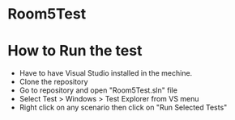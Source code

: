 # Room5Test
# How to Run the test
- Have to have Visual Studio installed in the mechine.
- Clone the repository 
- Go to repository and open "Room5Test.sln" file
- Select Test > Windows > Test Explorer from VS menu
- Right click on any scenario then click on "Run Selected Tests"
